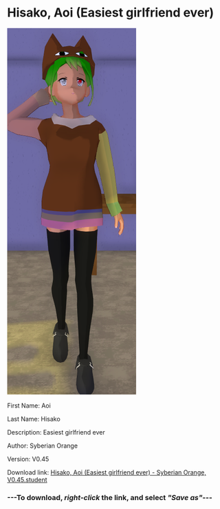 # Hisako, Aoi (Easiest girlfriend ever)

<img src = "https://raw.githubusercontent.com/Arbiter1223/Daigaku-Gurashi-Custom-Students/master/Students/Files/Hisako%2C%20Aoi%20(Easiest%20girlfriend%20ever).png">

First Name: Aoi

Last Name: Hisako

Description: Easiest girlfriend ever

Author: Syberian Orange

Version: V0.45

Download link: <a href="https://raw.githubusercontent.com/Arbiter1223/Daigaku-Gurashi-Custom-Students/master/Students/Files/Hisako%2C%20Aoi%20(Easiest%20girlfriend%20ever)%20-%20Syberian%20Orange%2C%20V0.45.student">Hisako, Aoi (Easiest girlfriend ever) - Syberian Orange, V0.45.student</a>

### ---**To download, _right-click_ the link, and select _"Save as"_**---

